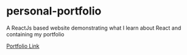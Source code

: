 # personal-portfolio

A ReactJs based website demonstrating what I learn about React and containing my portfolio

[Portfolio Link](https://mohamedboutaieb.github.io/personal-portfolio)
